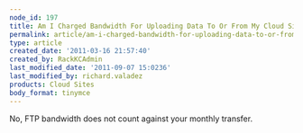 ```yaml
---
node_id: 197
title: Am I Charged Bandwidth For Uploading Data To Or From My Cloud Sites Account?
permalink: article/am-i-charged-bandwidth-for-uploading-data-to-or-from-my-cloud-sites-account
type: article
created_date: '2011-03-16 21:57:40'
created_by: RackKCAdmin
last_modified_date: '2011-09-07 15:0236'
last_modified_by: richard.valadez
products: Cloud Sites
body_format: tinymce
---
```


No, FTP bandwidth does not count against your monthly transfer.

